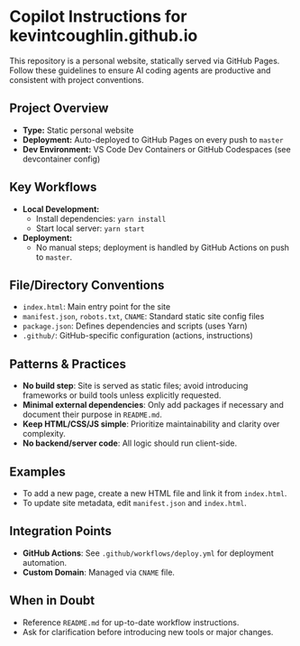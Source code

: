 # Copilot Instructions for kevintcoughlin.github.io

This repository is a personal website, statically served via GitHub Pages. Follow these guidelines to ensure AI coding agents are productive and consistent with project conventions.

## Project Overview

- **Type:** Static personal website
- **Deployment:** Auto-deployed to GitHub Pages on every push to `master`
- **Dev Environment:** VS Code Dev Containers or GitHub Codespaces (see devcontainer config)

## Key Workflows

- **Local Development:**
  - Install dependencies: `yarn install`
  - Start local server: `yarn start`
- **Deployment:**
  - No manual steps; deployment is handled by GitHub Actions on push to `master`.

## File/Directory Conventions

- `index.html`: Main entry point for the site
- `manifest.json`, `robots.txt`, `CNAME`: Standard static site config files
- `package.json`: Defines dependencies and scripts (uses Yarn)
- `.github/`: GitHub-specific configuration (actions, instructions)

## Patterns & Practices

- **No build step**: Site is served as static files; avoid introducing frameworks or build tools unless explicitly requested.
- **Minimal external dependencies**: Only add packages if necessary and document their purpose in `README.md`.
- **Keep HTML/CSS/JS simple**: Prioritize maintainability and clarity over complexity.
- **No backend/server code**: All logic should run client-side.

## Examples

- To add a new page, create a new HTML file and link it from `index.html`.
- To update site metadata, edit `manifest.json` and `index.html`.

## Integration Points

- **GitHub Actions**: See `.github/workflows/deploy.yml` for deployment automation.
- **Custom Domain**: Managed via `CNAME` file.

## When in Doubt

- Reference `README.md` for up-to-date workflow instructions.
- Ask for clarification before introducing new tools or major changes.
